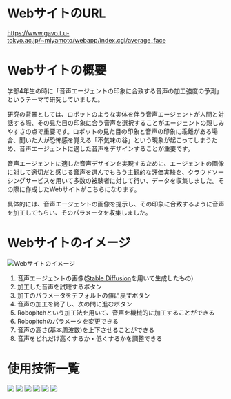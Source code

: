 # WebサイトのURL

https://www.gavo.t.u-tokyo.ac.jp/~miyamoto/webapp/index.cgi/average_face

# Webサイトの概要

学部4年生の時に「音声エージェントの印象に合致する音声の加工強度の予測」というテーマで研究していました。

研究の背景としては、ロボットのような実体を伴う音声エージェントが人間と対話する際、その見た目の印象に合う音声を選択することがエージェントの親しみやすさの点で重要です。ロボットの見た目の印象と音声の印象に乖離がある場合、聞いた人が恐怖感を覚える「不気味の谷」という現象が起こってしまうため、音声エージェントに適した音声をデザインすることが重要です。

音声エージェントに適した音声デザインを実現するために、エージェントの画像に対して適切だと感じる音声を選んでもらう主観的な評価実験を、クラウドソーシングサービスを用いて多数の被験者に対して行い、データを収集しました。その際に作成したWebサイトがこちらになります。

具体的には、音声エージェントの画像を提示し、その印象に合致するように音声を加工してもらい、そのパラメータを収集しました。

# Webサイトのイメージ

![Webサイトのイメージ](apps/uploads/guide_image.png)

1. 音声エージェントの画像([Stable Diffusion](https://ja.stability.ai/stable-diffusion)を用いて生成したもの)
2. 加工した音声を試聴するボタン
3. 加工のパラメータをデフォルトの値に戻すボタン
4. 音声の加工を終了し、次の問に進むボタン
5. Robopitchという加工法を用いて、音声を機械的に加工することができる
6. Robopitchのパラメータを変更できる
7. 音声の高さ(基本周波数)を上下させることができる
8. 音声をどれだけ高くするか・低くするかを調整できる

# 使用技術一覧

<img src="https://img.shields.io/badge/-Python-F9DC3E.svg?logo=python&style=flat">
<img src="https://img.shields.io/badge/Javascript-276DC3.svg?logo=javascript&style=flat">
<img src="https://img.shields.io/badge/-CSS3-1572B6.svg?logo=css3&style=flat">
<img src="https://img.shields.io/badge/-HTML5-333.svg?logo=html5&style=flat">
<img src="https://img.shields.io/badge/-Flask-000000.svg?logo=flask&style=flat">
<img src="https://img.shields.io/badge/-SQLite-003B57.svg?logo=sqlite&style=flat">
